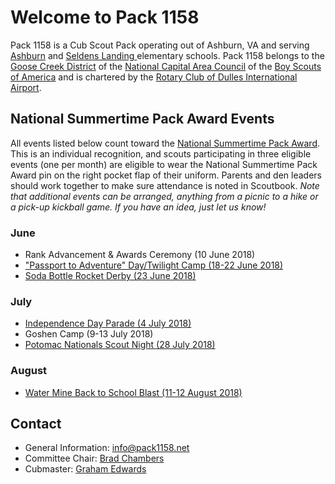 # Welcome to Pack 1158

Pack 1158 is a Cub Scout Pack operating out of Ashburn, VA and serving
[Ashburn](https://www.lcps.org/ashburn) and [Seldens Landing
](https://www.lcps.org/seldenslanding) elementary schools. Pack 1158 belongs to
the [Goose Creek District](https://www.ncacbsa.org/goose-creek/) of the
[National Capital Area Council](https://www.ncacbsa.org/) of the [Boy Scouts of
America](https://www.scouting.org/) and is chartered by the [Rotary Club of
Dulles International Airport](http://dullesairportrotary.org/).

## National Summertime Pack Award Events

All events listed below count toward the [National Summertime Pack
Award](https://www.scouting.org/awards/awards-central/national-summertime/).
This is an individual recognition, and scouts participating in three eligible
events (one per month) are eligible to wear the National Summertime Pack Award
pin on the right pocket flap of their uniform.  Parents and den leaders should
work together to make sure attendance is noted in Scoutbook. _Note that
additional events can be arranged, anything from a picnic to a hike or a
pick-up kickball game. If you have an idea, just let us know!_

### June

- Rank Advancement & Awards Ceremony (10 June 2018)
- ["Passport to Adventure" Day/Twilight Camp (18-22 June 2018)](events/passport-to-adventure.md)
- [Soda Bottle Rocket Derby (23 June 2018)](events/soda-bottle-rocket-derby.md)

### July

- [Independence Day Parade (4 July 2018)](events/independence-day-parade.md)
- Goshen Camp (9-13 July 2018)
- [Potomac Nationals Scout Night (28 July 2018)](events/potomac-nationals-scout-night.md)

### August

- [Water Mine Back to School Blast (11-12 August 2018)](events/water-mine-back-to-school-blast.md)

## Contact

- General Information: [info@pack1158.net](mailto:info@pack1158.net)
- Committee Chair: [Brad Chambers](mailto:cchair@pack1158.net)
- Cubmaster: [Graham Edwards](mailto:cubmaster@pack1158.net)
